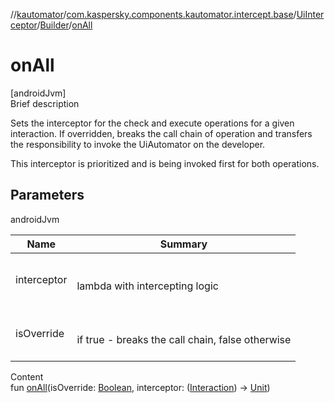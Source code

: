 //[kautomator](../../../index.md)/[com.kaspersky.components.kautomator.intercept.base](../../index.md)/[UiInterceptor](../index.md)/[Builder](index.md)/[onAll](on-all.md)



# onAll  
[androidJvm]  
Brief description  




Sets the interceptor for the check and execute operations for a given interaction. If overridden, breaks the call chain of operation and transfers the responsibility to invoke the UiAutomator on the developer.



This interceptor is prioritized and is being invoked first for both operations.





## Parameters  
  
androidJvm  
  
|  Name|  Summary| 
|---|---|
| interceptor| <br><br>lambda with intercepting logic<br><br>
| isOverride| <br><br>if true - breaks the call chain, false otherwise<br><br>
  
  
Content  
fun [onAll](on-all.md)(isOverride: [Boolean](https://kotlinlang.org/api/latest/jvm/stdlib/kotlin/-boolean/index.html), interceptor: ([Interaction](index.md)) -> [Unit](https://kotlinlang.org/api/latest/jvm/stdlib/kotlin/-unit/index.html))  



